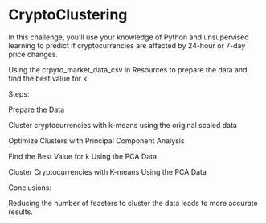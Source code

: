 # CryptoClustering

In this challenge, you’ll use your knowledge of Python and unsupervised learning to predict if cryptocurrencies are affected by 24-hour or 7-day price changes.

Using the crpyto_market_data_csv in Resources to prepare the data and find the best value for k.

Steps:

Prepare the Data

Cluster cryptocurrencies with k-means using the original scaled data 

Optimize Clusters with Principal Component Analysis

Find the Best Value for k Using the PCA Data

Cluster Cryptocurrencies with K-means Using the PCA Data

Conclusions:

Reducing the number of feasters to cluster the data leads to more accurate results. 
